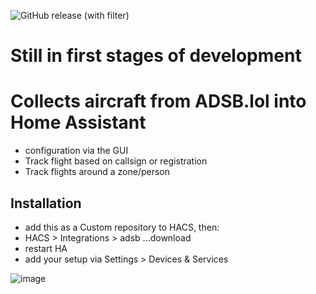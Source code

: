 ![GitHub release (with filter)](https://img.shields.io/github/v/release/vingerha/ha_adsb_lol)

# Still in first stages of development

# Collects aircraft from ADSB.lol into Home Assistant
- configuration via the GUI
- Track flight based on callsign or registration
- Track flights around a zone/person

## Installation

- add this as a Custom repository to HACS, then:
- HACS > Integrations > adsb ...download
- restart HA
- add your setup via Settings > Devices & Services 


 ![image](https://github.com/vingerha/ha_adsb_lol/assets/44190435/7ea6450f-f403-4188-85a7-5499798df759)



